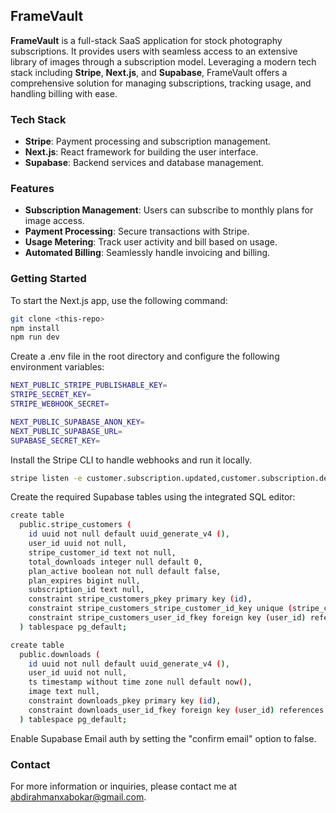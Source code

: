 ## FrameVault

**FrameVault** is a full-stack SaaS application for stock photography subscriptions. It provides users with seamless access to an extensive library of images through a subscription model. Leveraging a modern tech stack including **Stripe**, **Next.js**, and **Supabase**, FrameVault offers a comprehensive solution for managing subscriptions, tracking usage, and handling billing with ease.

### Tech Stack

- **Stripe**: Payment processing and subscription management.
- **Next.js**: React framework for building the user interface.
- **Supabase**: Backend services and database management.

### Features

- **Subscription Management**: Users can subscribe to monthly plans for image access.
- **Payment Processing**: Secure transactions with Stripe.
- **Usage Metering**: Track user activity and bill based on usage.
- **Automated Billing**: Seamlessly handle invoicing and billing.

### Getting Started
To start the Next.js app, use the following command:
```bash
git clone <this-repo>
npm install
npm run dev
```

Create a .env file in the root directory and configure the following environment variables:
```bash
NEXT_PUBLIC_STRIPE_PUBLISHABLE_KEY=
STRIPE_SECRET_KEY=
STRIPE_WEBHOOK_SECRET=

NEXT_PUBLIC_SUPABASE_ANON_KEY=
NEXT_PUBLIC_SUPABASE_URL=
SUPABASE_SECRET_KEY=
```

Install the Stripe CLI to handle webhooks and run it locally.
```bash
stripe listen -e customer.subscription.updated,customer.subscription.deleted,checkout.session.completed --forward-to http://localhost:3000/api/webhook
```

Create the required Supabase tables using the integrated SQL editor:
```bash
create table
  public.stripe_customers (
    id uuid not null default uuid_generate_v4 (),
    user_id uuid not null,
    stripe_customer_id text not null,
    total_downloads integer null default 0,
    plan_active boolean not null default false,
    plan_expires bigint null,
    subscription_id text null,
    constraint stripe_customers_pkey primary key (id),
    constraint stripe_customers_stripe_customer_id_key unique (stripe_customer_id),
    constraint stripe_customers_user_id_fkey foreign key (user_id) references auth.users (id)
  ) tablespace pg_default;

create table
  public.downloads (
    id uuid not null default uuid_generate_v4 (),
    user_id uuid not null,
    ts timestamp without time zone null default now(),
    image text null,
    constraint downloads_pkey primary key (id),
    constraint downloads_user_id_fkey foreign key (user_id) references auth.users (id)
  ) tablespace pg_default;
```

Enable Supabase Email auth by setting the "confirm email" option to false.

### Contact
For more information or inquiries, please contact me at abdirahmanxabokar@gmail.com.
